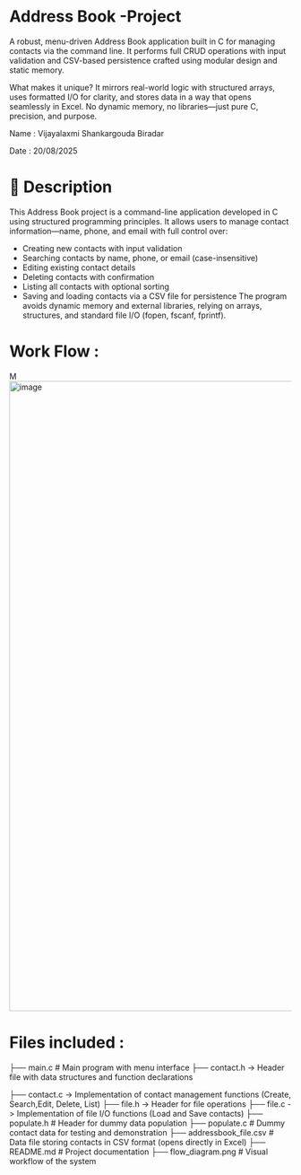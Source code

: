 # Address Book -Project
A robust, menu-driven Address Book application built in C for managing contacts via the command line. It performs full CRUD operations with input validation and CSV-based persistence crafted using modular design and static memory.

What makes it unique? It mirrors real-world logic with structured arrays, uses formatted I/O for clarity, and stores data in a way that opens seamlessly in Excel. No dynamic memory, no libraries—just pure C, precision, and purpose.


Name : Vijayalaxmi Shankargouda Biradar

Date : 20/08/2025

# 📝 Description
This Address Book project is a command-line application developed in C using structured programming principles. It allows users to manage contact information—name, phone, and email with full control over:
- Creating new contacts with input validation
- Searching contacts by name, phone, or email (case-insensitive)
- Editing existing contact details
- Deleting contacts with confirmation
- Listing all contacts with optional sorting
- Saving and loading contacts via a CSV file for persistence
The program avoids dynamic memory and external libraries, relying on arrays, structures, and standard file I/O (fopen, fscanf, fprintf).

# Work Flow :
M<img width="2000" height="1123" alt="image" src="https://github.com/user-attachments/assets/6d678416-e0d8-4917-9be4-6a2139aede86" />

# Files included :
├── main.c                  # Main program with menu interface
├── contact.h     -> Header file with data structures and function declarations

├── contact.c     ->  Implementation of contact management functions (Create,                                 Search,Edit, Delete, List)
├── file.h        -> Header for file operations
├── file.c        -> Implementation of file I/O functions (Load and Save                                             contacts)
├── populate.h              # Header for dummy data population
├── populate.c              # Dummy contact data for testing and demonstration
├── addressbook_file.csv    # Data file storing contacts in CSV format (opens directly                                     in Excel)
├── README.md               # Project documentation
├── flow_diagram.png        # Visual workflow of the system














